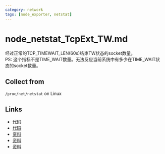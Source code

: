 ```yaml
---
category: network
tags: [node_exporter, netstat]
---
```

# node_netstat_TcpExt_TW.md

经过正常的TCP_TIMEWAIT_LEN(60s)结束TW状态的socket数量。  
PS: 这个指标不是TIME_WAIT数量。无法反应当前系统中有多少在TIME_WAIT状态的socket数量。

## Collect from

`/proc/net/netstat` on Linux

## Links

- [代码](https://github.com/prometheus/node_exporter/blob/master/collector/netstat_linux.go#L97)
- [代码](https://github.com/torvalds/linux/blob/master/net/ipv4/inet_timewait_sock.c#L144)
- [资料](https://github.com/moooofly/MarkSomethingDown/blob/master/Linux/TCP%20%E7%9B%B8%E5%85%B3%E7%BB%9F%E8%AE%A1%E4%BF%A1%E6%81%AF%E8%AF%A6%E8%A7%A3.md)
- [资料](https://satori-monitoring.readthedocs.io/zh/latest/builtin-metrics/tcpext.html#id1)
- [资料](https://perthcharles.github.io/2015/11/10/wiki-netstat-proc/)